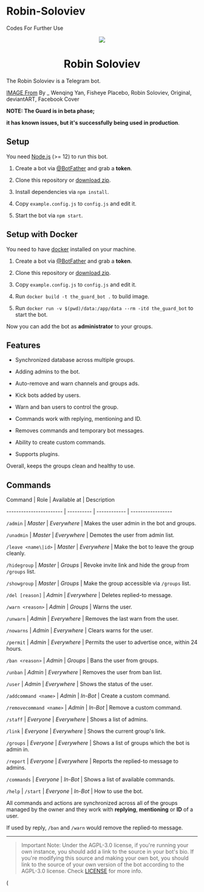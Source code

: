 # Robin-Soloviev
Codes For Further Use
<p align="center">

  <img src="https://static.zerochan.net/Robin.Soloviev.full.2000253.jpg">

  <h1 align="center">Robin Soloviev</h1>

</p>

The Robin Soloviev is a Telegram bot.

 [IMAGE From](https://www.zerochan.net/) By _ Wenqing Yan, Fisheye Placebo, Robin Soloviev, Original, deviantART, Facebook Cover

**NOTE: The Guard is in beta phase;**

**it has known issues, but it's successfully being used in production**.

## Setup

You need [Node.js](https://nodejs.org/) (>= 12) to run this bot.

1. Create a bot via [@BotFather](https://t.me/BotFather) and grab a **token**.

2. Clone this repository or [download zip](https://github.com/TheDevs-Network/the-guard-bot/archive/master.zip).

3. Install dependencies via `npm install`.

4. Copy `example.config.js` to `config.js` and edit it.

5. Start the bot via `npm start`.

## Setup with Docker

You need to have [docker](https://docs.docker.com/engine/installation/linux/docker-ce/ubuntu/#install-from-a-package) installed on your machine.

1. Create a bot via [@BotFather](https://t.me/BotFather) and grab a **token**.

2. Clone this repository or [download zip](https://github.com/TheDevs-Network/the-guard-bot/archive/master.zip).

3. Copy `example.config.js` to `config.js` and edit it.

4. Run `docker build -t the_guard_bot .` to build image.

5. Run `docker run -v $(pwd)/data:/app/data --rm -itd the_guard_bot` to start the bot.

Now you can add the bot as **administrator** to your groups.

## Features

* Synchronized database across multiple groups.

* Adding admins to the bot.

* Auto-remove and warn channels and groups ads.

* Kick bots added by users.

* Warn and ban users to control the group.

* Commands work with replying, mentioning and ID.

* Removes commands and temporary bot messages.

* Ability to create custom commands.

* Supports plugins.

Overall, keeps the groups clean and healthy to use.

## Commands

Command                 | Role       | Available at | Description

----------------------- | ---------- | ------------ | -----------------

`/admin`                | _Master_   | _Everywhere_ | Makes the user admin in the bot and groups.

`/unadmin`              | _Master_   | _Everywhere_ | Demotes the user from admin list.

`/leave <name\|id>`     | _Master_   | _Everywhere_ | Make the bot to leave the group cleanly.

`/hidegroup`            | _Master_   | _Groups_     | Revoke invite link and hide the group from `/groups` list.

`/showgroup`            | _Master_   | _Groups_     | Make the group accessible via `/groups` list.

`/del [reason]`         | _Admin_    | _Everywhere_ | Deletes replied-to message.

`/warn <reason>`        | _Admin_    | _Groups_     | Warns the user.

`/unwarn`               | _Admin_    | _Everywhere_ | Removes the last warn from the user.

`/nowarns`              | _Admin_    | _Everywhere_ | Clears warns for the user.

`/permit`               | _Admin_    | _Everywhere_ | Permits the user to advertise once, within 24 hours.

`/ban <reason>`         | _Admin_    | _Groups_     | Bans the user from groups.

`/unban`                | _Admin_    | _Everywhere_ | Removes the user from ban list.

`/user`                 | _Admin_    | _Everywhere_ | Shows the status of the user.

`/addcommand <name>`    | _Admin_    | _In-Bot_     | Create a custom command.

`/removecommand <name>` | _Admin_    | _In-Bot_     | Remove a custom command.

`/staff`                | _Everyone_ | _Everywhere_ | Shows a list of admins.

`/link`                 | _Everyone_ | _Everywhere_ | Shows the current group's link.

`/groups`               | _Everyone_ | _Everywhere_ | Shows a list of groups which the bot is admin in.

`/report`               | _Everyone_ | _Everywhere_ | Reports the replied-to message to admins.

`/commands`             | _Everyone_ | _In-Bot_     | Shows a list of available commands.

`/help` \| `/start`     | _Everyone_ | _In-Bot_     | How to use the bot.

All commands and actions are synchronized across all of the groups managed by the owner and they work with **replying**, **mentioning** or **ID** of a user.

If used by reply, `/ban` and `/warn` would remove the replied-to message.

---

> Important Note: Under the AGPL-3.0 license, if you're running your own instance, you should add a link to the source in your bot's bio. If you're modifying this source and making your own bot, you should link to the source of your own version of the bot according to the AGPL-3.0 license. Check [LICENSE](LICENSE) for more info.

(

